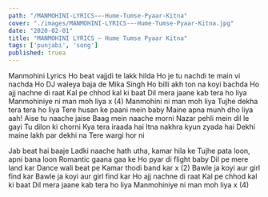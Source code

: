 ```yaml
---
path: "/MANMOHINI-LYRICS-–-Hume-Tumse-Pyaar-Kitna"
cover: "./images/MANMOHINI-LYRICS-–-Hume-Tumse-Pyaar-Kitna.jpg"
date: "2020-02-01"
title: "MANMOHINI LYRICS – Hume Tumse Pyaar Kitna"
tags: ['punjabi', 'song']
published: truea
---
```


Manmohini Lyrics
Ho beat vajjdi te lakk hilda
Ho je tu nachdi te main vi nachda
Ho DJ waleya baja de Mika Singh
Ho billi akh ton na koyi bachda
Ho ajj nachne di raat
Kal pe chhod kal ki baat
Dil mera jaane kab tera ho liya
Manmohiniye ni man moh liya x (4)
Manmohini ni man moh liya
Tujhe dekha tera tera ho liya
Tere husan ke paani mein baby
Maine apna munh dho liya aah!
Aise tu naache jaise
Baag mein naache morni
Nazar pehli mein dil le gayi
Tu dilon ki chorni
Kya tera iraada hai
Itna nakhra kyun zyada hai
Dekhi maine lakh par dekhi na
Tere wargi hor ni






Jab beat hai baaje
Ladki naache hath utha, kamar hila ke
Tujhe pata loon, apni bana loon
Romantic gaana gaa ke
Ho pyar di flight baby
Dil pe mere land kar
Dance wali beat pe
Kamar thodi band kar x (2)
Bawle ja koyi aur girl find kar
Bawle ja koyi aur girl find kar
Ho ajj nachne di raat
Kal pe chhod kal ki baat
Dil mera jaane kab tera ho liya
Manmohiniye ni man moh liya x (4)
